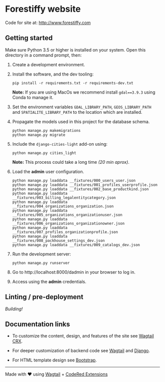 # Forestiffy website

Code for site at: http://www.forestiffy.com


## Getting started

Make sure Python 3.5 or higher is installed on your system.
Open this directory in a command prompt, then:

1. Create a development environment.

2. Install the software, and the dev tooling:
   ```
   pip install -r requirements.txt -r requirements-dev.txt
   ```
   __Note:__ If you are using MacOs we recommend install `gdal==3.9.3` using Conda to manage it.

3. Set the environment variables `GDAL_LIBRARY_PATH`, `GEOS_LIBRARY_PATH` and `SPATIALITE_LIBRARY_PATH` to the location which are installed.

4. Propagate the models used in this project for the database schema.
   ```
   python manage.py makemigrations
   python manage.py migrate
   ```

5. Include the `django-cities-light` add-on using:
   ```
   python manage.py cities_light
   ```
   __Note:__ This process could take a long time _(20 min aprox)_.

6. Load the __admin__ user configuration.
   ```
   python manage.py loaddata __fixtures/000_users_user.json
   python manage.py loaddata __fixtures/001_profiles_userprofile.json
   python manage.py loaddata __fixtures/002_base_productkind.json
   python manage.py loaddata __fixtures/003_billing_legalentitycategory.json
   python manage.py loaddata __fixtures/004_organizations_organization.json
   python manage.py loaddata __fixtures/005_organizations_organizationuser.json
   python manage.py loaddata __fixtures/006_organizations_organizationowner.json
   python manage.py loaddata __fixtures/007_profiles_organizationprofile.json
   python manage.py loaddata __fixtures/008_packhouse_settings_dev.json
   python manage.py loaddata __fixtures/009_catalogs_dev.json
   ```

7. Run the development server:
   ```
   python manage.py runserver
   ```

8. Go to http://localhost:8000/dadmin in your browser
   to log in.

8. Access using the __admin__ credentials.


## Linting / pre-deployment

_Building!_


## Documentation links

* To customize the content, design, and features of the site see
  [Wagtail CRX](https://docs.coderedcorp.com/wagtail-crx/).

* For deeper customization of backend code see
  [Wagtail](http://docs.wagtail.io/) and
  [Django](https://docs.djangoproject.com/).

* For HTML template design see [Bootstrap](https://getbootstrap.com/).

---

Made with ♥ using [Wagtail](https://wagtail.io/) +
[CodeRed Extensions](https://www.coderedcorp.com/cms/)
